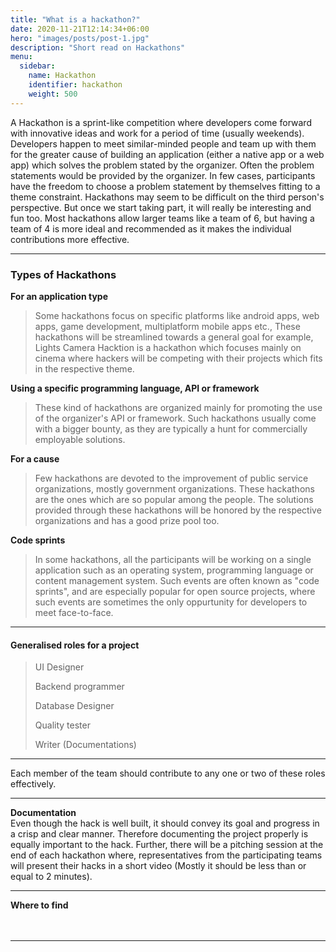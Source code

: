 ```yaml
---
title: "What is a hackathon?"
date: 2020-11-21T12:14:34+06:00
hero: "images/posts/post-1.jpg"
description: "Short read on Hackathons"
menu:
  sidebar:
    name: Hackathon
    identifier: hackathon
    weight: 500
---
```


A Hackathon is a sprint-like competition where developers come forward with innovative ideas and work for a period of time (usually weekends). Developers happen to meet similar-minded people and team up with them for the greater cause of building an application (either a native app or a web app) which solves the problem stated by the organizer. Often the problem statements would be provided by the organizer. In few cases, participants have the freedom to choose a problem statement by themselves fitting to a theme constraint. Hackathons may seem to be difficult on the third person's perspective. But once we start taking part, it will really be interesting and fun too. Most hackathons allow larger teams like a team of 6, but having a team of 4 is more ideal and recommended as it makes the individual contributions more effective.<br>

******

### Types of Hackathons

**For an application type**

> Some hackathons focus on specific platforms like android apps, web apps, game development, multiplatform mobile apps etc., These hackathons will be
> streamlined towards a general goal for example, Lights Camera Hacktion is a hackathon which focuses mainly on cinema where hackers will be competing with
> their projects which fits in the respective theme.

**Using a specific programming language, API or framework**

> These kind of hackathons are organized mainly for promoting the use of the organizer's API or framework. Such hackathons usually come with a bigger bounty, as
> they are typically a hunt for commercially employable solutions.

**For a cause**

> Few hackathons are devoted to the improvement of public service organizations, mostly government organizations. These hackathons are the ones which are so
> popular among the people. The solutions provided through these hackathons will be honored by the respective organizations and has a good prize pool too.

**Code sprints**

> In some hackathons, all the participants will be working on a single application such as an operating system, programming language or content management
> system. Such events are often known as "code sprints", and are especially popular for open source projects, where such events are sometimes the only
> oppurtunity for developers to meet face-to-face.

******
#### Generalised roles for a project
>  UI Designer
> 
>  Backend programmer
>
>  Database Designer
>
>  Quality tester
>
>  Writer (Documentations)
******
Each member of the team should contribute to any one or two of these roles effectively.
******
**Documentation**  
Even though the hack is well built, it should convey its goal and progress in a crisp and clear manner. Therefore documenting the project properly is equally
important to the hack. Further, there will be a pitching session at the end of each hackathon where, representatives from the participating teams will present
their hacks in a short video (Mostly it should be less than or equal to 2 minutes).
******

**Where to find**  
[](https://devpost.com/hackathons)  
[](https://mlh.io/seasons/2021/events)  
[](https://devfolio.co/hackathons/)

******
